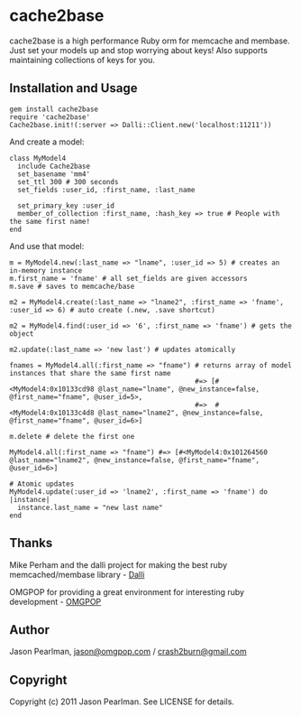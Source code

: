 cache2base
==========

cache2base is a high performance Ruby orm for memcache and membase. Just set your models up and stop worrying about keys! 
Also supports maintaining collections of keys for you.

Installation and Usage
------------------------

	gem install cache2base
	require 'cache2base'
	Cache2base.init!(:server => Dalli::Client.new('localhost:11211'))
  
And create a model:

	class MyModel4
	  include Cache2base
	  set_basename 'mm4'
	  set_ttl 300 # 300 seconds
	  set_fields :user_id, :first_name, :last_name
	
	  set_primary_key :user_id
	  member_of_collection :first_name, :hash_key => true # People with the same first name!
	end
  
And use that model:

	m = MyModel4.new(:last_name => "lname", :user_id => 5) # creates an in-memory instance
	m.first_name = 'fname' # all set_fields are given accessors
	m.save # saves to memcache/base
	
	m2 = MyModel4.create(:last_name => "lname2", :first_name => 'fname', :user_id => 6) # auto create (.new, .save shortcut)
	
	m2 = MyModel4.find(:user_id => '6', :first_name => 'fname') # gets the object
	
	m2.update(:last_name => 'new last') # updates atomically
	
	fnames = MyModel4.all(:first_name => "fname") # returns array of model instances that share the same first name
	                                              #=> [#<MyModel4:0x10133cd98 @last_name="lname", @new_instance=false, @first_name="fname", @user_id=5>, 
	                                              #=>  #<MyModel4:0x10133c4d8 @last_name="lname2", @new_instance=false, @first_name="fname", @user_id=6>]
	                                                  
	m.delete # delete the first one
	
	MyModel4.all(:first_name => "fname") #=> [#<MyModel4:0x101264560 @last_name="lname2", @new_instance=false, @first_name="fname", @user_id=6>]
	
	# Atomic updates
	MyModel4.update(:user_id => 'lname2', :first_name => 'fname') do |instance|
	  instance.last_name = "new last name"
	end
	
	

Thanks
------------

Mike Perham and the dalli project for making the best ruby memcached/membase library - [Dalli](https://github.com/mperham/dalli)

OMGPOP for providing a great environment for interesting ruby development - [OMGPOP](http://www.omgpop.com)

Author
------------

Jason Pearlman, jason@omgpop.com / crash2burn@gmail.com

Copyright
-----------

Copyright (c) 2011 Jason Pearlman. See LICENSE for details.
